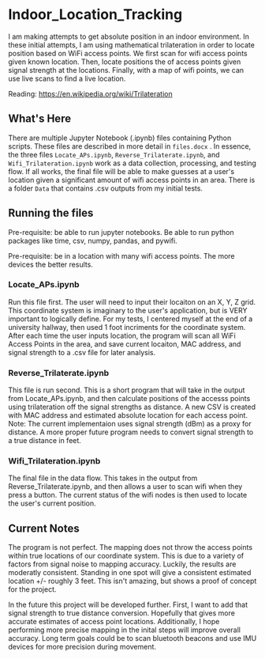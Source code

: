 # Indoor_Location_Tracking

I am making attempts to get absolute position in an indoor environment. In these initial attempts, I am using mathematical trilateration in order to locate position based on WiFi access points. We first scan for wifi access points given known location. Then, locate positions the of access points given signal strength at the locations. Finally, with a map of wifi points, we can use live scans to find a live location.

Reading: https://en.wikipedia.org/wiki/Trilateration

## What's Here

There are multiple Jupyter Notebook (.ipynb) files containing Python scripts. These files are described in more detail in ```files.docx``` . In essence, the three files ```Locate_APs.ipynb```, ```Reverse_Trilaterate.ipynb```, and ```Wifi_Trilateration.ipynb``` work as a data collection, processing, and testing flow. If all works, the final file will be able to make guesses at a user's location given a significant amount of wifi access points in an area. There is a folder ```Data``` that contains .csv outputs from my initial tests.

## Running the files

Pre-requisite: be able to run jupyter notebooks. Be able to run python packages like time, csv, numpy, pandas, and pywifi.

Pre-requisite: be in a location with many wifi access points. The more devices the better results.

### Locate_APs.ipynb

Run this file first. The user will need to input their locaiton on an X, Y, Z grid. This coordinate system is imaginary to the user's application, but is VERY important to logically define. For my tests, I centered myself at the end of a university hallway, then used 1 foot incriments for the coordinate system. After each time the user inputs location, the program will scan all WiFi Access Points in the area, and save current locaiton, MAC address, and signal strength to a .csv file for later analysis. 

### Reverse_Trilaterate.ipynb

This file is run second. This is a short program that will take in the output from Locate_APs.ipynb, and then calculate positions of the accesss points using trilateration off the signal strengths as distance. A new CSV is created with MAC address and estimated absolute location for each access point. Note: The current implementaion uses signal strength (dBm) as a proxy for distance. A more proper future program needs to convert signal strength to a true distance in feet.

### Wifi_Trilateration.ipynb

The final file in the data flow. This takes in the output from Reverse_Trilaterate.ipynb, and then allows a user to scan wifi when they press a button. The current status of the wifi nodes is then used to locate the user's current position.

## Current Notes

The program is not perfect. The mapping does not throw the access points within true locations of our coordinate system. This is due to a variety of factors from signal noise to mapping accuracy. Luckily, the results are moderatly consistent. Standing in one spot will give a consistent estimated location +/- roughly 3 feet. This isn't amazing, but shows a proof of concept for the project.

In the future this project will be developed further. First, I want to add that signal strength to true distance conversion. Hopefully that gives more accurate estimates of access point locations. Additionally, I hope performing more precise mapping in the inital steps will improve overall accuracy. Long term goals could be to scan bluetooth beacons and use IMU devices for more precision during movement.